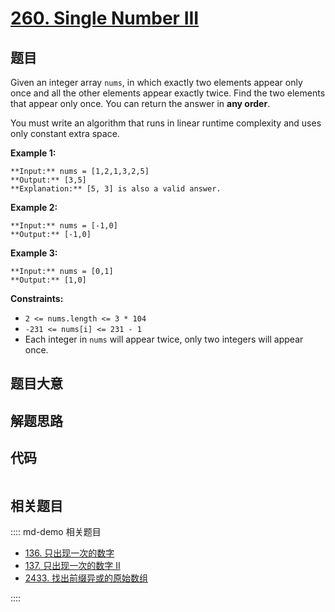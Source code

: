 # [260. Single Number III](https://leetcode.com/problems/single-number-iii)

## 题目

Given an integer array `nums`, in which exactly two elements appear only once
and all the other elements appear exactly twice. Find the two elements that
appear only once. You can return the answer in **any order**.

You must write an algorithm that runs in linear runtime complexity and uses
only constant extra space.



**Example 1:**

    
    
    **Input:** nums = [1,2,1,3,2,5]
    **Output:** [3,5]
    **Explanation:** [5, 3] is also a valid answer.
    

**Example 2:**

    
    
    **Input:** nums = [-1,0]
    **Output:** [-1,0]
    

**Example 3:**

    
    
    **Input:** nums = [0,1]
    **Output:** [1,0]
    



**Constraints:**

  * `2 <= nums.length <= 3 * 104`
  * `-231 <= nums[i] <= 231 - 1`
  * Each integer in `nums` will appear twice, only two integers will appear once.


## 题目大意

## 解题思路

## 代码

```javascript

```

## 相关题目

:::: md-demo 相关题目
- [136. 只出现一次的数字](./0136.md)
- [137. 只出现一次的数字 II](https://leetcode.com/problems/single-number-ii)
- [2433. 找出前缀异或的原始数组](https://leetcode.com/problems/find-the-original-array-of-prefix-xor)

::::
